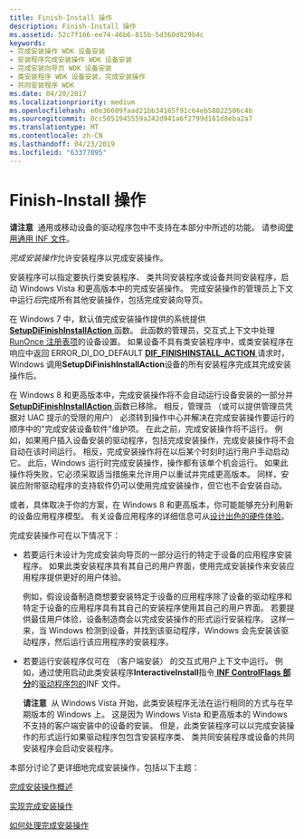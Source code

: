 ```yaml
---
title: Finish-Install 操作
description: Finish-Install 操作
ms.assetid: 52c7f166-ee74-46b6-815b-5d360d829b4c
keywords:
- 完成安装操作 WDK 设备安装
- 安装程序完成安装操作 WDK 设备安装
- 完成安装向导页 WDK 设备安装
- 类安装程序 WDK 设备安装，完成安装操作
- 共同安装程序 WDK
ms.date: 04/20/2017
ms.localizationpriority: medium
ms.openlocfilehash: e0e36609faad21bb34165f91c64eb58822506c4b
ms.sourcegitcommit: 0cc5051945559a242d941a6f2799d161d8eba2a7
ms.translationtype: MT
ms.contentlocale: zh-CN
ms.lasthandoff: 04/23/2019
ms.locfileid: "63377095"
---
```

# <a name="finish-install-actions"></a>Finish-Install 操作


**请注意**  通用或移动设备的驱动程序包中不支持在本部分中所述的功能。 请参阅[使用通用 INF 文件](using-a-universal-inf-file.md)。

 

*完成安装操作*允许安装程序以完成安装操作。

安装程序可以指定要执行类安装程序、 类共同安装程序或设备共同安装程序，启动 Windows Vista 和更高版本中的完成安装操作。 完成安装操作的管理员上下文中运行*后*完成所有其他安装操作，包括完成安装向导页。

在 Windows 7 中，默认值完成安装操作提供的系统提供[ **SetupDiFinishInstallAction** ](https://msdn.microsoft.com/library/windows/hardware/ff551022)函数。 此函数的管理员，交互式上下文中处理[RunOnce 注册表项](runonce-registry-key.md)的设备设置。 如果设备不具有类安装程序中，或类安装程序在响应中返回 ERROR_DI_DO_DEFAULT [ **DIF_FINISHINSTALL_ACTION** ](https://msdn.microsoft.com/library/windows/hardware/ff543684)请求时，Windows 调用**SetupDiFinishInstallAction**设备的所有安装程序完成其完成安装操作后。

在 Windows 8 和更高版本中，完成安装操作将不会自动运行设备安装的一部分并[ **SetupDiFinishInstallAction** ](https://msdn.microsoft.com/library/windows/hardware/ff551022)函数已移除。 相反，管理员 （或可以提供管理员凭据对 UAC 提示的受限的用户） 必须转到操作中心并解决在完成安装操作要运行的顺序中的"完成安装设备软件"维护项。 在此之前，完成安装操作将不运行。 例如，如果用户插入设备安装的驱动程序，包括完成安装操作，完成安装操作将不会自动在该时间运行。 相反，完成安装操作将在以后某个时刻时运行用户手动启动它。 此后，Windows 运行时完成安装操作，操作都有该单个机会运行。 如果此操作将失败，它必须采取适当措施来允许用户以重试并完成更高版本。 同样，安装应附带驱动程序的支持软件仍可以使用完成安装操作，但它也不会安装自动。

或者，具体取决于你的方案，在 Windows 8 和更高版本，你可能能够充分利用新的设备应用程序模型。 有关设备应用程序的详细信息可从[设计出色的硬件体验](https://go.microsoft.com/fwlink/p/?linkid=227833)。

完成安装操作可在以下情况下：

-   若要运行未设计为完成安装向导页的一部分运行的特定于设备的应用程序安装程序。 如果此类安装程序具有其自己的用户界面，使用完成安装操作来安装应用程序提供更好的用户体验。

    例如，假设设备制造商想要安装特定于设备的应用程序除了设备的驱动程序和特定于设备的应用程序具有其自己的安装程序使用其自己的用户界面。 若要提供最佳用户体验，设备制造商会以完成安装操作的形式运行安装程序。 这样一来，当 Windows 检测到设备，并找到该驱动程序，Windows 会先安装该驱动程序，然后运行该应用程序的安装程序。

-   若要运行安装程序仅可在 （客户端安装） 的交互式用户上下文中运行。 例如，通过使用启动此类安装程序**InteractiveInstall**指令[ **INF ControlFlags 部分**](inf-controlflags-section.md)的[驱动程序包的](driver-packages.md)INF 文件。

    **请注意**  从 Windows Vista 开始，此类安装程序无法在运行相同的方式与在早期版本的 Windows 上。 这是因为 Windows Vista 和更高版本的 Windows 不支持的客户端安装中的设备的安装。 但是，此类安装程序可以以完成安装操作的形式运行如果驱动程序包包含安装程序类、 类共同安装程序或设备的共同安装程序会启动安装程序。

     

本部分讨论了更详细地完成安装操作，包括以下主题：

[完成安装操作概述](overview-of-finish-install-actions.md)

[实现完成安装操作](implementing-finish-install-actions.md)

[如何处理完成安装操作](how-finish-install-actions-are-processed.md)

 

 






